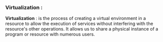 ### Virtualization : 

**Virtualization** : is the process of creating a virtual environment in a resource to allow the execution of services without interfering with the resource's other operations. It allows us to share a physical instance of a program or resource with numerous users.
